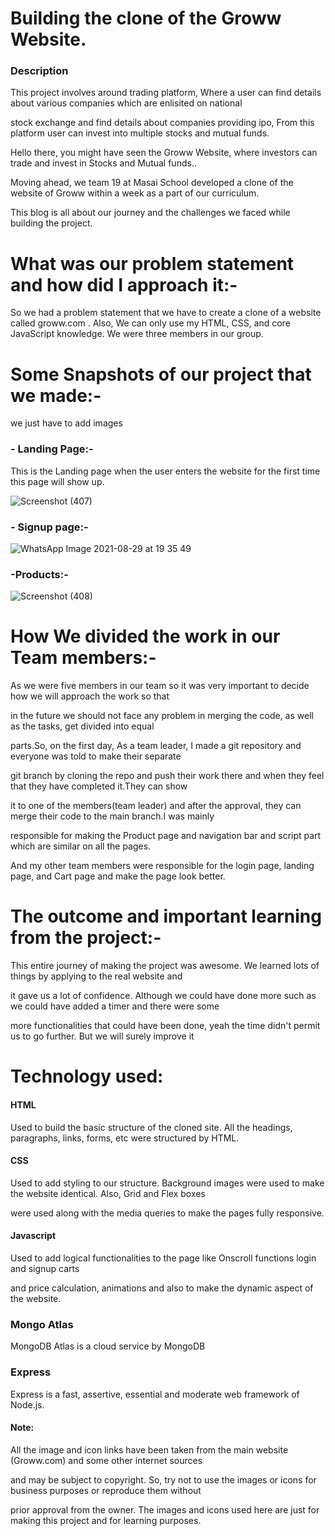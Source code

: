 # Building the clone of the Groww Website.

###  Description

This project involves around trading platform, Where a user can find details about various companies which are enlisited on national

stock exchange and find details about companies providing ipo, From this platform user can invest into multiple stocks and mutual funds. 

Hello there, you might have seen the Groww Website, where investors can trade and invest in Stocks and Mutual funds..

Moving ahead, we team 19 at Masai School developed a clone of the website of Groww within a week as a part of our curriculum.

This blog is all about our journey and the challenges we faced while building the project.

# What was our problem statement and how did I approach it:-

So we had a problem statement that we have to create a clone of a website called groww.com . Also, We can only use my HTML, CSS, and core JavaScript knowledge. We were three members in our group.

# Some Snapshots of our project that we made:-

we just have to add images

### - Landing Page:- 
 
 This is the Landing page when the user enters the website for the first time this page will show up.
 
 ![Screenshot (407)](https://user-images.githubusercontent.com/46128997/131253458-3b336a5c-50f2-45ba-9651-0430ebc06227.png)
 
 ### - Signup page:-
 
 
 
 ![WhatsApp Image 2021-08-29 at 19 35 49](https://user-images.githubusercontent.com/46128997/131253536-88880584-c2c0-48ee-aecb-745f7f3ad728.jpeg)
 
 
 
 ### -Products:-
 
 
 
 ![Screenshot (408)](https://user-images.githubusercontent.com/46128997/131253668-7cf193aa-cd47-427a-a6bc-e970d314dede.png)
 
 # How We divided the work in our Team members:-
 
 As we were five members in our team so it was very important to decide how we will approach the work so that
 
 in the future we should not face any problem in merging the code, as well as the tasks, get divided into equal 
 
 parts.So, on the first day, As a team leader, I made a git repository and everyone was told to make their separate 
 
 git branch by cloning the repo and push their work there and when they feel that they have completed it.They can show
 
 it to one of the members(team leader) and after the approval, they can merge their code to the main branch.I was mainly
 
 responsible for making the Product page and navigation bar and script part which are similar on all the pages.
 
 And my other team members were responsible for the login page, landing page, and Cart page and make the page look better.
 
 # The outcome and important learning from the project:-
 
 This entire journey of making the project was awesome. We learned lots of things by applying to the real website and
 
 it gave us a lot of confidence. Although we could have done more such as we could have added a timer and there were some
 
 more functionalities that could have been done, yeah the time didn't permit us to go further. But we will surely improve it
 
 # Technology used:
 
 #### HTML
 
 Used to build the basic structure of the cloned site. All the headings, paragraphs, links, forms, etc were structured by HTML.
 
 #### CSS
 
 Used to add styling to our structure. Background images were used to make the website identical. Also, Grid and Flex boxes
 
 were used along with the media queries to make the pages fully responsive.
 
 #### Javascript
 
 Used to add logical functionalities to the page like Onscroll functions login and signup carts 
 
 and price calculation, animations and also to make the dynamic aspect of the website.
 
 ### Mongo Atlas
 
 MongoDB Atlas is a cloud service by MongoDB 
 
 ### Express
 
 Express is a fast, assertive, essential and moderate web framework of Node.js.
 
 #### Note:
 
All the image and icon links have been taken from the main website (Groww.com) and some other internet sources

and may be subject to copyright. So, try not to use the images or icons for business purposes or reproduce them without

prior approval from the owner. The images and icons used here are just for making this project and for learning purposes.








